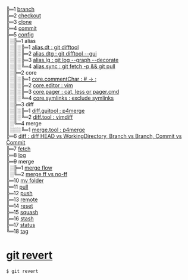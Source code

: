 ╠═1 [branch](01_git/01_branch/01_git_branch.md)  
╠═2 [checkout](01_git/02_checkout/01_git_checkout.md)  
╠═3 [clone](01_git/03_clone/01_git_clone.md)  
╠═4 [commit](01_git/04_commit/01_git_commit.md)  
╠═5 [config](https://git-scm.com/docs/git-config)  
║░╠═1 alias  
║░║░╠═1 [alias.dt : git difftool](01_git/05_config/01_alias/01_alias.dt.md)  
║░║░╠═2 [alias.dtg : git difftool --gui](01_git/05_config/01_alias/02_alias.dtg.md)  
║░║░╠═3 [alias.lg : git log --graph --decorate](01_git/05_config/01_alias/03_alias.lg.md)  
║░║░╚═4 [alias.sync : git fetch -p && git pull](01_git/05_config/01_alias/04_alias.sync.md)  
║░╠═2 core  
║░║░╠═1 [core.commentChar : # -> ;](01_git/05_config/02_core/01_core.commentChar_semicolon.md)  
║░║░╠═2 [core.editor : vim](01_git/05_config/02_core/02_core.editor_vim.md)  
║░║░╠═3 [core.pager : cat, less or pager.cmd](01_git/05_config/02_core/03_core.pager_cat.md)  
║░║░╚═4 [core.symlinks : exclude symlinks](01_git/05_config/02_core/04_core.symlinks.md)  
║░╠═3 diff  
║░║░╠═1 [diff.guitool : p4merge](01_git/05_config/03_diff/01_diff.guitool_p4merge.md)  
║░║░╚═2 [diff.tool : vimdiff](01_git/05_config/03_diff/02_diff.tool_vimdiff.md)  
║░╚═4 merge  
║░░░╚═1 [merge.tool : p4merge](01_git/05_config/04_merge/01_merge.tool_p4merge.md)  
╠═6 [diff : diff HEAD vs WorkingDirectory, Branch vs Branch, Commit vs Commit](01_git/06_diff/01_git_diff.md)  
╠═7 [fetch](01_git/07_fetch/01_git_fetch.md)  
╠═8 [log](01_git/08_log/01_git_log.md)  
╠═9 merge  
║░╠═1 [merge flow](01_git/09_merge/01_git_merge_flow.md)  
║░╚═2 [merge ff vs no-ff](01_git/09_merge/02_git_merge_ff_no-ff.md)  
╠═10 [mv folder](01_git/10_mv/01_git_mv_folder.md)  
╠═11 [pull](01_git/11_pull/01_git_pull.md)  
╠═12 [push](01_git/12_push/01_git_push.md)  
╠═13 [remote](01_git/13_remote/01_git_remote.md)  
╠═14 [reset](01_git/14_reset/01_git_reset.md)  
╠═15 [squash](01_git/15_squash/01_git_squash_commit.md)  
╠═16 [stash](01_git/16_stash/01_git_stash.md)  
╠═17 [status](01_git/17_status/01_git_status.md)  
╚═18 [tag](01_git/18_tag/01_git_tag.md)  

# [git revert](02_git_command/15_git_revert.md)
```{bash}
$ git revert
```

